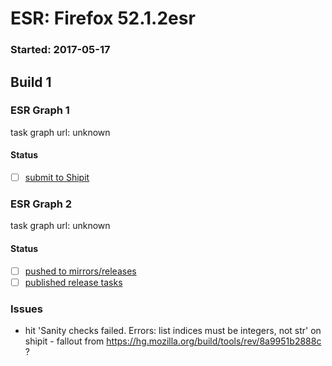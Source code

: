 # ESR: Firefox 52.1.2esr

### Started: 2017-05-17

## Build 1

### ESR Graph 1
task graph url: unknown

#### Status
- [ ] [submit to Shipit](https://wiki.mozilla.org/Release:Release_Automation_on_Mercurial:Starting_a_Release#Submit_to_Ship_It)

### ESR Graph 2
task graph url: unknown

#### Status
- [ ] [pushed to mirrors/releases](../how-tos/relpro.md#2-push-to-releases-dir-mirrors)
- [ ] [published release tasks](../how-tos/relpro.md#3-publish-release)

### Issues
- hit 'Sanity checks failed. Errors: list indices must be integers, not str' on shipit - fallout from https://hg.mozilla.org/build/tools/rev/8a9951b2888c ?


